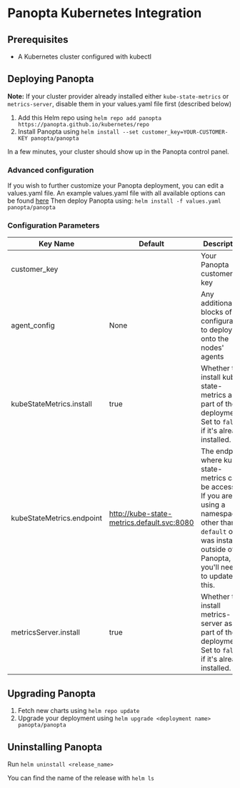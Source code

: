 # Panopta Kubernetes Integration

## Prerequisites
* A Kubernetes cluster configured with kubectl

## Deploying Panopta
**Note:** If your cluster provider already installed either `kube-state-metrics` or `metrics-server`, disable them in your values.yaml file first (described below)
1. Add this Helm repo using `helm repo add panopta https://panopta.github.io/kubernetes/repo`
2. Install Panopta using `helm install --set customer_key=YOUR-CUSTOMER-KEY panopta/panopta`

In a few minutes, your cluster should show up in the Panopta control panel.

### Advanced configuration
If you wish to further customize your Panopta deployment, you can edit a values.yaml file.
An example values.yaml file with all available options can be found [here](https://github.com/Panopta/kubernetes/blob/master/panopta/values.yaml)
Then deploy Panopta using:
`helm install -f values.yaml panopta/panopta`

### Configuration Parameters

| Key Name                  | Default                                    | Description                                                                                                                                                                  |
|---------------------------|--------------------------------------------|------------------------------------------------------------------------------------------------------------------------------------------------------------------------------|
| customer_key              | <Required>                                 | Your Panopta customer key                                                                                                                                                    |
| agent_config              | None                                       | Any additional blocks of configuration to deploy onto the nodes' agents                                                                                                      |
| kubeStateMetrics.install  | true                                       | Whether to install kube-state-metrics as part of the deployment. Set to `false` if it's already installed.                                                                   |
| kubeStateMetrics.endpoint | http://kube-state-metrics.default.svc:8080 | The endpoint where kube-state-metrics can be accessed. If you are using a namespace other than `default` or it was installed outside of Panopta, you'll need to update this. |
| metricsServer.install     | true                                       | Whether to install metrics-server as part of the deployment. Set to `false` if it's already installed.                                                                       |

## Upgrading Panopta
1. Fetch new charts using `helm repo update`
2. Upgrade your deployment using `helm upgrade <deployment name> panopta/panopta`

## Uninstalling Panopta
Run `helm uninstall <release_name>`

You can find the name of the release with `helm ls`
